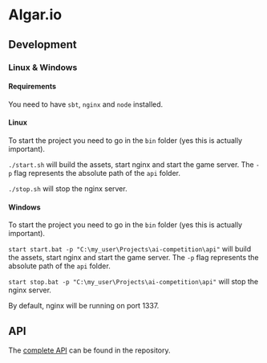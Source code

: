 # AIgar.io
## Development
### Linux & Windows
#### Requirements
You need to have `sbt`, `nginx` and `node` installed.

#### Linux
To start the project you need to go in the `bin` folder
(yes this is actually important).

`./start.sh`
will build the assets, start nginx and start the game server.
The `-p` flag represents the absolute path of the `api` folder.

`./stop.sh`
will stop the nginx server.

#### Windows
To start the project you need to go in the `bin` folder
(yes this is actually important).

`start start.bat -p "C:\my_user\Projects\ai-competition\api"`
will build the assets, start nginx and start the game server.
The `-p` flag represents the absolute path of the `api` folder.

`start stop.bat -p "C:\my_user\Projects\ai-competition\api"`
will stop the nginx server.


By default, nginx will be running on port 1337.

## API
The [complete API](API.md) can be found in the repository.
